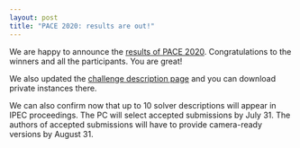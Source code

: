 ```yaml
---
layout: post
title: "PACE 2020: results are out!"
---
```


We are happy to announce the [results of PACE 2020](/2020/results/). Congratulations to the winners and all the participants. You are great!

We also updated the [challenge description page](/2020/td/) and you can download private instances there.

We can also confirm now that up to 10 solver descriptions will appear in IPEC proceedings. The PC will select accepted submissions by July 31. The authors of accepted submissions will have to provide camera-ready versions by August 31.
